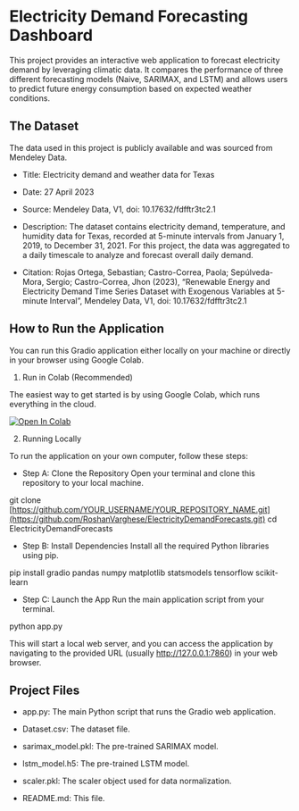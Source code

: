 # Electricity Demand Forecasting Dashboard

This project provides an interactive web application to forecast electricity demand by leveraging climatic data. It compares the performance of three different forecasting models (Naive, SARIMAX, and LSTM) and allows users to predict future energy consumption based on expected weather conditions.

## The Dataset

The data used in this project is publicly available and was sourced from Mendeley Data.

* Title: Electricity demand and weather data for Texas

* Date: 27 April 2023

* Source: Mendeley Data, V1, doi: 10.17632/fdfftr3tc2.1

* Description: The dataset contains electricity demand, temperature, and humidity data for Texas, recorded at 5-minute intervals from January 1, 2019, to December 31, 2021. For this project, the data was aggregated to a daily timescale to analyze and forecast overall daily demand.

* Citation:
Rojas Ortega, Sebastian; Castro-Correa, Paola; Sepúlveda-Mora, Sergio; Castro-Correa, Jhon (2023), “Renewable Energy and Electricity Demand Time Series Dataset with Exogenous Variables at 5-minute Interval”, Mendeley Data, V1, doi: 10.17632/fdfftr3tc2.1

## How to Run the Application

You can run this Gradio application either locally on your machine or directly in your browser using Google Colab.

1. Run in Colab (Recommended)

The easiest way to get started is by using Google Colab, which runs everything in the cloud.

[![Open In Colab](https://colab.research.google.com/assets/colab-badge.svg)](https://colab.research.google.com/github/RoshanVarghese/ElectricityDemandForecasts/blob/main/TS_5ED_Forecast.ipynb)

2. Running Locally

To run the application on your own computer, follow these steps:

  * Step A: Clone the Repository
Open your terminal and clone this repository to your local machine.

git clone [https://github.com/YOUR_USERNAME/YOUR_REPOSITORY_NAME.git](https://github.com/RoshanVarghese/ElectricityDemandForecasts.git)
cd ElectricityDemandForecasts

  * Step B: Install Dependencies
Install all the required Python libraries using pip.

pip install gradio pandas numpy matplotlib statsmodels tensorflow scikit-learn

  * Step C: Launch the App
Run the main application script from your terminal.

python app.py

This will start a local web server, and you can access the application by navigating to the provided URL (usually http://127.0.0.1:7860) in your web browser.

## Project Files

* app.py: The main Python script that runs the Gradio web application.

* Dataset.csv: The dataset file.

* sarimax_model.pkl: The pre-trained SARIMAX model.

* lstm_model.h5: The pre-trained LSTM model.

* scaler.pkl: The scaler object used for data normalization.

* README.md: This file.

